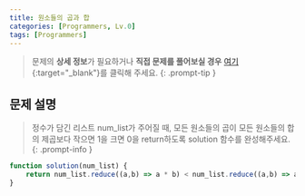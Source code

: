 ```yaml
---
title: 원소들의 곱과 합
categories: [Programmers, Lv.0]
tags: [Programmers]
---
```


> 문제의 **상세 정보**가 필요하거나 **직접 문제를 풀어보실 경우** [여기](https://school.programmers.co.kr/learn/courses/30/lessons/181929){:target="_blank"}를 클릭해 주세요.
{: .prompt-tip }

## 문제 설명

> 정수가 담긴 리스트 num_list가 주어질 때, 모든 원소들의 곱이 모든 원소들의 합의 제곱보다 작으면 1을 크면 0을 return하도록 solution 함수를 완성해주세요.
{: .prompt-info }

```js
function solution(num_list) {
    return num_list.reduce((a,b) => a * b) < num_list.reduce((a,b) => a + b) * num_list.reduce((a,b) => a + b)  ? 1 : 0;
}
```